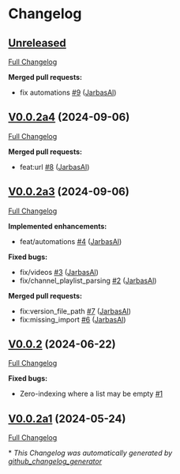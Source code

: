 # Changelog

## [Unreleased](https://github.com/OpenJarbas/tutubo/tree/HEAD)

[Full Changelog](https://github.com/OpenJarbas/tutubo/compare/V0.0.2a4...HEAD)

**Merged pull requests:**

- fix automations [\#9](https://github.com/OpenJarbas/tutubo/pull/9) ([JarbasAl](https://github.com/JarbasAl))

## [V0.0.2a4](https://github.com/OpenJarbas/tutubo/tree/V0.0.2a4) (2024-09-06)

[Full Changelog](https://github.com/OpenJarbas/tutubo/compare/V0.0.2a3...V0.0.2a4)

**Merged pull requests:**

- feat:url [\#8](https://github.com/OpenJarbas/tutubo/pull/8) ([JarbasAl](https://github.com/JarbasAl))

## [V0.0.2a3](https://github.com/OpenJarbas/tutubo/tree/V0.0.2a3) (2024-09-06)

[Full Changelog](https://github.com/OpenJarbas/tutubo/compare/V0.0.2...V0.0.2a3)

**Implemented enhancements:**

- feat/automations [\#4](https://github.com/OpenJarbas/tutubo/pull/4) ([JarbasAl](https://github.com/JarbasAl))

**Fixed bugs:**

- fix/videos [\#3](https://github.com/OpenJarbas/tutubo/pull/3) ([JarbasAl](https://github.com/JarbasAl))
- fix/channel\_playlist\_parsing [\#2](https://github.com/OpenJarbas/tutubo/pull/2) ([JarbasAl](https://github.com/JarbasAl))

**Merged pull requests:**

- fix:version\_file\_path [\#7](https://github.com/OpenJarbas/tutubo/pull/7) ([JarbasAl](https://github.com/JarbasAl))
- fix:missing\_import [\#6](https://github.com/OpenJarbas/tutubo/pull/6) ([JarbasAl](https://github.com/JarbasAl))

## [V0.0.2](https://github.com/OpenJarbas/tutubo/tree/V0.0.2) (2024-06-22)

[Full Changelog](https://github.com/OpenJarbas/tutubo/compare/V0.0.2a1...V0.0.2)

**Fixed bugs:**

- Zero-indexing where a list may be empty [\#1](https://github.com/OpenJarbas/tutubo/issues/1)

## [V0.0.2a1](https://github.com/OpenJarbas/tutubo/tree/V0.0.2a1) (2024-05-24)

[Full Changelog](https://github.com/OpenJarbas/tutubo/compare/cc472cda4ac3f28838dbb3f4d7197569dc8ddf2a...V0.0.2a1)



\* *This Changelog was automatically generated by [github_changelog_generator](https://github.com/github-changelog-generator/github-changelog-generator)*
